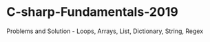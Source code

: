 # C-sharp-Fundamentals-2019
Problems and Solution - Loops, Arrays, List, Dictionary, String, Regex 
